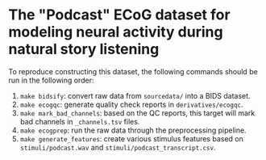 # The "Podcast" ECoG dataset for modeling neural activity during natural story listening

To reproduce constructing this dataset, the following commands should be run in the following order:

1. `make bidsify`: convert raw data from `sourcedata/` into a BIDS dataset.
2. `make ecogqc`: generate quality check reports in `derivatives/ecogqc`.
3. `make mark_bad_channels`: based on the QC reports, this target will mark bad channels in `_channels.tsv` files.
4. `make ecogprep`: run the raw data through the preprocessing pipeline.
5. `make generate_features`: create various stimulus features based on `stimuli/podcast.wav` and `stimuli/podcast_transcript.csv`.
